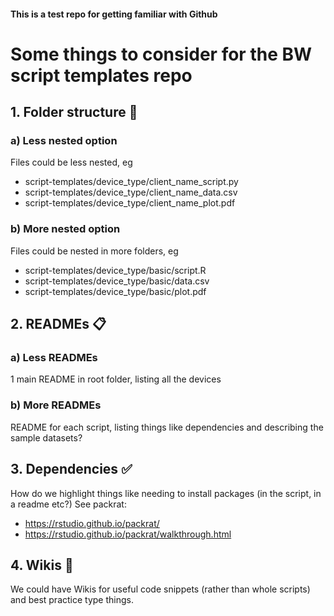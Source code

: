 #### This is a test repo for getting familiar with Github

# Some things to consider for the BW script templates repo

## 1. Folder structure :file_folder:
### a) Less nested option
Files could be less nested, eg
* script-templates/device_type/client_name_script.py
* script-templates/device_type/client_name_data.csv
* script-templates/device_type/client_name_plot.pdf

### b) More nested option
Files could be nested in more folders, eg
* script-templates/device_type/basic/script.R
* script-templates/device_type/basic/data.csv
* script-templates/device_type/basic/plot.pdf

## 2. READMEs :clipboard:
### a) Less READMEs
1 main README in root folder, listing all the devices

### b) More READMEs
README for each script, listing things like dependencies and describing the sample datasets?

## 3. Dependencies :white_check_mark:
How do we highlight things like needing to install packages (in the script, in a readme etc?)
See packrat:
- https://rstudio.github.io/packrat/
- https://rstudio.github.io/packrat/walkthrough.html

## 4. Wikis :raising_hand:
We could have Wikis for useful code snippets (rather than whole scripts) and best practice type things.
